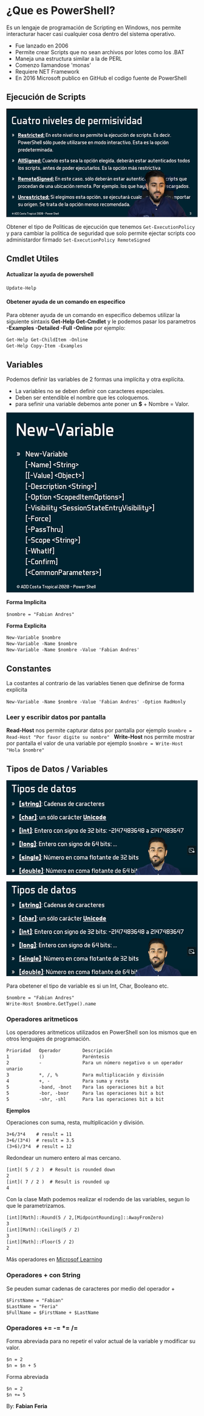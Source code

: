 # ¿Que es PowerShell?
Es un lengaje de programación de Scripting en Windows, nos permite interacturar  hacer casi cualquier cosa dentro del sistema operativo.

- Fue lanzado en 2006
- Permite crear Scripts que no sean archivos por lotes como los .BAT
- Maneja una estructura similar a la de PERL
- Comenzo llamandose 'monas'
- Requiere NET Framework
- En 2016 Microsoft publico en GitHub el codigo fuente de PowerShell

## Ejecución de Scripts

![Niveles de Ejecución de PowerShell](img/NivelesPermisividad.png)

Obtener el tipo de Politicas de ejecución que tenemos ```Get-ExecutionPolicy``` y para cambiar la politica de seguridad que solo permite ejectar scripts coo administardor firmado ```Set-ExecutionPolicy RemoteSigned```

## Cmdlet Utiles 

#### Actualizar la ayuda de powershell

`Update-Help`

#### Obetener ayuda de un comando en especifico

Para obtener ayuda de un comando en especifico debemos utilizar la siguiente sintaxis **Get-Help Get-Cmdlet** y le podemos pasar los parametros **-Examples -Detailed -Full -Online** por ejemplo:

```
Get-Help Get-ChildItem -Online
Get-Help Copy-Item -Examples
```

## Variables

Podemos definir las variables de 2 formas una implícita y otra explícita.

- La variables no se deben definir con caracteres especiales.
- Deben ser entendible el nombre que les coloquemos.
- para sefinir una variable debemos ante poner un **$** + Nombre = Valor.

![Definición de nuevas variable](/img/NewVariables.png)


**Forma Implicita**

`$nombre = "Fabian Andres"`

**Forma Explicita**

```
New-Variable $nombre
New-Variable -Name $nombre
New-Variable -Name $nombre -Value 'Fabian Andres'
```

## Constantes

La costantes al contrario de las variables tienen que definirse de forma explícita

`New-Variable -Name $nombre -Value 'Fabian Andres' -Option RadHonly`

### Leer y escribir datos por pantalla

**Read-Host** nos permite capturar datos por pantalla por ejemplo `$nombre = Read-Host "Por favor digite su nombre" `
**Write-Host** nos permite mostrar por pantalla el valor de una variable por ejemplo `$nombre = Write-Host "Hola $nombre" `

## Tipos de Datos / Variables

![Tipos de Variables I](/img/TiposDatos.png)

![Tipos de Variables II](/img/TiposDatos.png)

Para obetener el tipo de variable es si un Int, Char, Booleano etc.

```
$nombre = "Fabian Andres"
Write-Host $nombre.GetType().name
```

### Operadores aritmeticos

Los operadores aritmeticos utilizados en PowerShell son los mismos que en otros lenguajes de programación.

```
Prioridad 	Operador 	    Descripción
1 	        () 	            Paréntesis
2 	        - 	            Para un número negativo o un operador unario
3 	        *, /, % 	    Para multiplicación y división
4 	        +, - 	        Para suma y resta
5 	        -band, -bnot 	Para las operaciones bit a bit
5 	        -bor, -bxor 	Para las operaciones bit a bit
5 	        -shr, -shl 	    Para las operaciones bit a bit
```

**Ejemplos**

Operaciones con suma, resta, multiplicación y división.

```
3+6/3*4    # result = 11
3+6/(3*4)  # result = 3.5
(3+6)/3*4  # result = 12
```

Redondear un numero entero al mas cercano.

```
[int]( 5 / 2 )  # Result is rounded down
2
[int]( 7 / 2 )  # Result is rounded up
4
```

Con la clase Math podemos realizar el rodendo de las variables, segun lo que le parametrizamos.

```
[int][Math]::Round(5 / 2,[MidpointRounding]::AwayFromZero)
3
[int][Math]::Ceiling(5 / 2)
3
[int][Math]::Floor(5 / 2)
2
```

Más operadores en [Microsof Learning](https://learn.microsoft.com/es-es/powershell/module/microsoft.powershell.core/about/about_arithmetic_operators?view=powershell-7.3)

### Operadores + con String

Se peuden sumar cadenas de caracteres por medio del operador +

```
$FirstName = "Fabian"
$LastName = "Feria"
$FullName = $FirstName + $LastName
```

### Operadores += -= *= /=

Forma abreviada para no repetir el valor actual de la variable y modificar su valor.

```
$n = 2 
$n = $n + 5
```

Forma abreviada

```
$n = 2 
$n += 5
```


By: **Fabian Feria**